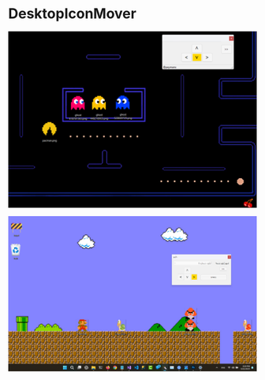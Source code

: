 # DesktopIconMover

![Pacman on Desktop Icons](./Screenshots/shot1_pacman.png)


![Mario on Desktop Icons](./Screenshots/shot2_mario.png)